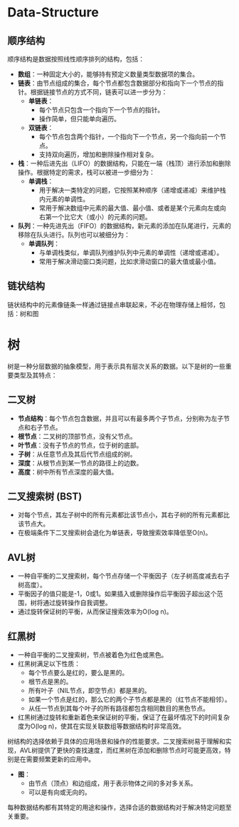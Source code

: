 # Data-Structure
## 顺序结构

顺序结构是数据按照线性顺序排列的结构，包括：

- **数组**：一种固定大小的，能够持有预定义数量类型数据项的集合。
- **链表**：由节点组成的集合，每个节点都包含数据部分和指向下一个节点的指针。根据链接节点的方式不同，链表可以进一步分为：
  - **单链表**：
    - 每个节点只包含一个指向下一个节点的指针。
    - 操作简单，但只能单向遍历。
  - **双链表**：
    - 每个节点包含两个指针，一个指向下一个节点，另一个指向前一个节点。
    - 支持双向遍历，增加和删除操作相对复杂。
- **栈**：一种后进先出（LIFO）的数据结构，只能在一端（栈顶）进行添加和删除操作。根据特定的需求，栈可以被进一步细分为：
  - **单调栈**：
    - 用于解决一类特定的问题，它按照某种顺序（递增或递减）来维护栈内元素的单调性。
    - 常用于解决数组中元素的最大值、最小值、或者是某个元素向左或向右第一个比它大（或小）的元素的问题。
- **队列**：一种先进先出（FIFO）的数据结构，新元素的添加在队尾进行，元素的移除在队头进行。队列也可以被细分为：
  - **单调队列**：
    - 与单调栈类似，单调队列维护队列中元素的单调性（递增或递减）。
    - 常用于解决滑动窗口类问题，比如求滑动窗口的最大值或最小值。

## 链状结构

链状结构中的元素像链条一样通过链接点串联起来，不必在物理存储上相邻，包括：树和图

# 树

树是一种分层数据的抽象模型，用于表示具有层次关系的数据。以下是树的一些重要类型及其特点：

## 二叉树

- **节点结构**：每个节点包含数据，并且可以有最多两个子节点，分别称为左子节点和右子节点。
- **根节点**：二叉树的顶部节点，没有父节点。
- **叶节点**：没有子节点的节点，位于树的底部。
- **子树**：从任意节点及其后代节点组成的树。
- **深度**：从根节点到某一节点的路径上的边数。
- **高度**：树中所有节点深度的最大值。

## 二叉搜索树 (BST)

- 对每个节点，其左子树中的所有元素都比该节点小，其右子树的所有元素都比该节点大。
- 在极端条件下二叉搜索树会退化为单链表，导致搜索效率降低至O(n)。

## AVL树

- 一种自平衡的二叉搜索树，每个节点存储一个平衡因子（左子树高度减去右子树高度）。
- 平衡因子的值只能是-1，0或1。如果插入或删除操作后平衡因子超出这个范围，树将通过旋转操作自我调整。
- 通过旋转保证树的平衡，从而保证搜索效率为O(log n)。

## 红黑树

- 一种自平衡的二叉搜索树，节点被着色为红色或黑色。
- 红黑树满足以下性质：
  - 每个节点要么是红的，要么是黑的。
  - 根节点是黑的。
  - 所有叶子（NIL节点，即空节点）都是黑的。
  - 如果一个节点是红的，那么它的两个子节点都是黑的（红节点不能相邻）。
  - 从任一节点到其每个叶子的所有路径都包含相同数目的黑色节点。
- 红黑树通过旋转和重新着色来保证树的平衡，保证了在最坏情况下的时间复杂度为O(log n)，使其在实现关联数组等数据结构时非常高效。

树结构的选择依赖于具体的应用场景和操作的性能要求。二叉搜索树易于理解和实现，AVL树提供了更快的查找速度，而红黑树在添加和删除节点时可能更高效，特别是在需要频繁更新的应用中。

- **图**：
  - 由节点（顶点）和边组成，用于表示物体之间的多对多关系。
  - 可以是有向或无向的。

每种数据结构都有其特定的用途和操作，选择合适的数据结构对于解决特定问题至关重要。
